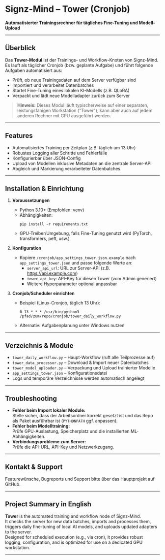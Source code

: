 
# Signz-Mind – Tower (Cronjob)

**Automatisierter Trainingsrechner für tägliches Fine-Tuning und Modell-Upload**

---

## Überblick

Das **Tower-Modul** ist der Trainings- und Workflow-Knoten von Signz-Mind.  
Es läuft als täglicher Cronjob (bzw. geplante Aufgabe) und führt folgende Aufgaben automatisiert aus:

- Prüft, ob neue Trainingsdaten auf dem Server verfügbar sind
- Importiert und verarbeitet Datenbatches
- Startet Fine-Tuning eines lokalen KI-Modells (z.B. QLoRA)
- Verpackt und lädt neue Modelladapter zurück zum Server

> **Hinweis:** Dieses Modul läuft typischerweise auf einer separaten, leistungsfähigen Workstation ("Tower"), kann aber auch auf jedem anderen Rechner mit GPU ausgeführt werden.

---

## Features

- Automatisiertes Training per Zeitplan (z.B. täglich um 13 Uhr)
- Robustes Logging aller Schritte und Fehlerfälle
- Konfigurierbar über JSON-Config
- Upload von Modellen inklusive Metadaten an die zentrale Server-API
- Abgleich und Markierung verarbeiteter Datenbatches

---

## Installation & Einrichtung

1. **Voraussetzungen**
   - Python 3.10+ (Empfohlen: venv)
   - Abhängigkeiten:  
     ```
     pip install -r requirements.txt
     ```
   - GPU-Treiber/Umgebung, falls Fine-Tuning genutzt wird (PyTorch, transformers, peft, usw.)

2. **Konfiguration**
   - Kopiere `/cronjob/app_settings_tower.json.example` nach `app_settings_tower.json` und passe folgende Werte an:
     - `server_api_url`: URL zur Server-API (z.B. https://api.example.com)
     - `tower_api_key`: API-Key für diesen Tower (vom Admin generiert)
     - Weitere Hyperparameter optional anpassbar

3. **Cronjob/Scheduler einrichten**
   - Beispiel (Linux-Cronjob, täglich 13 Uhr):
     ```
     0 13 * * * /usr/bin/python3 /pfad/zum/repo/cronjob/tower_daily_workflow.py
     ```
   - Alternativ: Aufgabenplanung unter Windows nutzen

---

## Verzeichnis & Module

- `tower_daily_workflow.py` – Haupt-Workflow (ruft alle Teilprozesse auf)
- `tower_data_processor.py` – Download & Import neuer Datenbatches
- `tower_model_uploader.py` – Verpackung und Upload trainierter Modelle
- `app_settings_tower.json` – Konfigurationsdatei
- Logs und temporäre Verzeichnisse werden automatisch angelegt

---

## Troubleshooting

- **Fehler beim Import lokaler Module:**  
  Stelle sicher, dass der Arbeitsordner korrekt gesetzt ist und das Repo als Paket ausführbar ist (`PYTHONPATH` ggf. anpassen).
- **Fehler beim Modelltraining:**  
  Prüfe GPU-Auslastung, Speicherplatz und die installierten ML-Abhängigkeiten.
- **Verbindungsprobleme zum Server:**  
  Prüfe die API-URL, API-Key und Netzwerkzugang.

---

## Kontakt & Support

Featurewünsche, Bugreports und Support bitte über das Hauptprojekt auf GitHub.

---

## Project Summary in English

**Tower** is the automated training and workflow node of Signz-Mind.  
It checks the server for new data batches, imports and processes them, triggers daily fine-tuning of local AI models, and uploads updated adapters to the server.  
Designed for scheduled execution (e.g., via cron), it provides robust logging, configuration, and is optimized for use on a dedicated GPU workstation.

---
